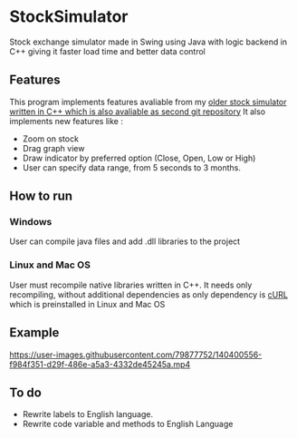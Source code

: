# StockSimulator
Stock exchange simulator made in Swing using Java with logic backend in C++ giving it faster load time and better data control

## Features

This program implements features avaliable from my [older stock simulator written in C++ which is also avaliable as second git repository](https://github.com/DusanTodorovic5/StockPriceSimulatorCpp)
It also implements new features like :
 - Zoom on stock
 - Drag graph view
 - Draw indicator by preferred option (Close, Open, Low or High)
 - User can specify data range, from 5 seconds to 3 months.

## How to run

### Windows

User can compile java files and add .dll libraries to the project

### Linux and Mac OS 

User must recompile native libraries written in C++. It needs only recompiling, without additional dependencies as only dependency is [cURL](https://curl.se/) which is preinstalled in Linux and Mac OS

## Example

https://user-images.githubusercontent.com/79877752/140400556-f984f351-d29f-486e-a5a3-4332de45245a.mp4





## To do

 - Rewrite labels to English language.
 - Rewrite code variable and methods to English Language
